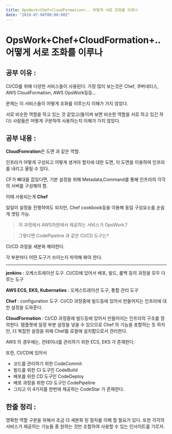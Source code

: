 ```yaml
---
title: OpsWork+Chef+CloudFormation+.. 어떻게 서로 조화를 이루나
date: "2019-07-04T00:00:00Z"
---
```


# OpsWork+Chef+CloudFormation+.. 어떻게 서로 조화를 이루나

## 공부 이유 :

CI/CD를 위해 다양한 서비스들이 사용된다. 가장 많이 보는것은 Chef, 쿠버네티스, AWS CloudFormation, AWS OpsWork등등...

문제는 이 서비스들이 어떻게 조화를 이루는지 이해가 가지 않았다.

서로 비슷한 역할을 하고 있는 것 같았고(돌이켜 보면 비슷한 역할을 서로 하고 있긴 하다) 사람들은 어떻게 구분하여 사용하는지 이해가 가지 않았다.

## 공부 내용 :

**CloudFomration**은 도면 과 같은 역할.

인프라가 어떻게 구성되고 어떻게 생겨야 할지에 대한 도면, 이 도면을 이용하여 인프라를 내리고 올릴 수 있다. <br />

CF가 뼈대를 잡았다면, 기본 설정을 위해 Metadata,Command를 통해 인프라의 각각의 서버를 구성해야 함. <br />

이때 사용되는게 **Chef**

일일이 설정을 진행하여도 되지만, Chef cookbook등을 이용해 동일 구성요소를 손쉽게 셋팅 가능. <br />

> 이 과정에서 AWS차원에서 제공하는 서비스가 OpsWork.?

> 그렇다면 CodePipeline 과 같은 CI/CD 도구는?

CI/CD 과정을 세분화 해야한다.

각 부분마다 어떤 도구가 쓰이는지 파악해 봐야 한다.

---

**jenkins** : 오케스트레이션 도구. CI/CD에 있어서 배포, 빌드, 롤백 등의 과정을 모두 다루는 도구

**AWS ECS, EKS, Kubernaties** : 오케스트레이션 도구, 통합 관리 도구

**Chef** : configuration 도구. CI/CD 과정중에 빌드등에 있어서 만들어지는 인프라에 대한 설정을 도와준다.

**CloudFormation** : CI/CD 과정중에 빌드등에 있어서 만들어지는 인프라의 구조를 정의한다. 템플렛에 일정 부분 설정을 넣을 수 있으므로 Chef 의 기능을 포함하는 듯 하지만, 더 복잡한 설정을 위해 Chef를 로컬에 설치함으로서 관리한다.

AWS 의 경우에는, 컨테이너를 관리하기 위한 ECS, EKS 가 존재한다.

또한, CI/CD에 있어서

- 코드를 관리하기 위한 CodeCommit
- 빌드를 위한 CI 도구인 CodeBuild
- 배포를 위한 CD 도구인 CodeDeploy
- 배포 과정을 위한 CD 도구인 CodePipeline
- 그리고 이 4가지를 한번에 제공하는 CodeStar 가 존재한다.

## 한줄 정리 :

명확한 역할 구분을 위해서 조금 더 세분화 된 절차를 이해 할 필요가 있다. 또한 각각의 서비스가 제공하는 기능들 중 원하는 것만 조합하여 사용할 수 있는 인사이트를 기르자.
